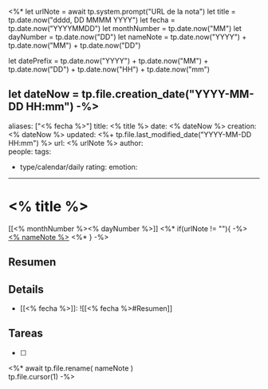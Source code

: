 <%* 
let urlNote = await tp.system.prompt("URL de la nota")
let title = tp.date.now("dddd, DD MMMM YYYY")
let fecha = tp.date.now("YYYYMMDD")
let monthNumber = tp.date.now("MM")
let dayNumber = tp.date.now("DD")
let nameNote = tp.date.now("YYYY") + tp.date.now("MM") + tp.date.now("DD") 

let datePrefix = tp.date.now("YYYY") + tp.date.now("MM") + tp.date.now("DD") + tp.date.now("HH") + tp.date.now("mm")

let dateNow = tp.file.creation_date("YYYY-MM-DD HH:mm")
-%>
---
aliases: ["<% fecha %>"]
title: <% title %>
date: <% dateNow %>
creation: <% dateNow %> 
updated: <%+ tp.file.last_modified_date("YYYY-MM-DD HH:mm") %>
url: <% urlNote %>
author:  
people: 
tags:
- type/calendar/daily 
rating:
emotion: 
---
# <% title %>
[[<% monthNumber %><% dayNumber %>]]
<%* if(urlNote != ""){ -%>
[<% nameNote %>](<% urlNote %>)
<%* } -%>
## Resumen

## Details

- [[<% fecha %>]]: ![[<% fecha %>#Resumen]]

## Tareas
- [ ] 
<%* 
await tp.file.rename( nameNote )  
tp.file.cursor(1)
-%>




